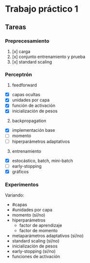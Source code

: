 # Trabajo práctico 1

## Tareas

### Preprecesamiento
1. [x] carga
2. [x] conjunto entrenamiento y prueba
3. [x] standard scaling

### Perceptrón
1. feedforward
  * [x] capas ocultas
  * [x] unidades por capa
  * [x] función de activación
  * [x] inicialización de pesos
2. backpropagation
  * [x] implementación base
  * [ ] momento
  * [ ] hiperparámetros adaptativos
3. entrenamiento
  * [x] estocástico, batch, mini-batch
  * [ ] early-stopping
  * [x] gráficos

### Experimentos

Variando:
* #capas
* #unidades por capa
* momento (sí/no)
* hiperparámetros
  * factor de aprendizaje
  * factor de momento
* metaparámetros adaptativos (sí/no)
* standard scaling (sí/no)
* inicialización de pesos
* early-stopping (sí/no)
* funciones de activación
